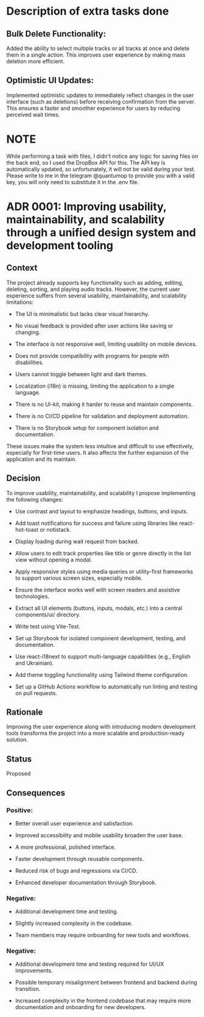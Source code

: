 # Description of extra tasks done

## Bulk Delete Functionality:
Added the ability to select multiple tracks or all tracks at once and delete them in a single action. This improves user experience by making mass deletion more efficient.

## Optimistic UI Updates:
Implemented optimistic updates to immediately reflect changes in the user interface (such as deletions) before receiving confirmation from the server. This ensures a faster and smoother experience for users by reducing perceived wait times.



# NOTE
While performing a task with files, I didn't notice any logic for saving files on the back end, so I used the DropBox API for this. The API key is automatically updated, so unfortunately, it will not be valid during your test. Please write to me in the telegram @quantumop to provide you with a valid key, you will only need to substitute it in the .env file.


# ADR 0001: Improving usability, maintainability, and scalability through a unified design system and development tooling




## Context

The project already supports key functionality such as adding, editing, deleting, sorting, and playing audio tracks. However, the current user experience suffers from several usability, maintainability, and scalability limitations:

- The UI is minimalistic but lacks clear visual hierarchy.

- No visual feedback is provided after user actions like saving or changing.

- The interface is not responsive well, limiting usability on mobile devices.

- Does not provide compatibility with programs for people with disabilities.

- Users cannot toggle between light and dark themes.

- Localization (i18n) is missing, limiting the application to a single language.

- There is no UI-kit, making it harder to reuse and maintain components.

- There is no CI/CD pipeline for validation and deployment automation.

- There is no Storybook setup for component isolation and documentation.

These issues make the system less intuitive and difficult to use effectively, especially for first-time users. It also affects the further expansion of the application and its maintain.




## Decision

To improve usability, maintainability, and scalability I propose implementing the following changes:

- Use contrast and layout to emphasize headings, buttons, and inputs.

- Add toast notifications for success and failure using libraries like react-hot-toast or notistack.

- Display loading during wait request from backed.

- Allow users to edit track properties like title or genre directly in the list view without opening a modal.

- Apply responsive styles using media queries or utility-first frameworks to support various screen sizes, especially mobile.

- Ensure the interface works well with screen readers and assistive technologies.

- Extract all UI elements (buttons, inputs, modals, etc.) into a central components/ui/ directory.

- Write test using Vite-Test.

- Set up Storybook for isolated component development, testing, and documentation.

- Use react-i18next to support multi-language capabilities (e.g., English and Ukrainian).

- Add theme toggling functionality using Tailwind theme configuration.

- Set up a GitHub Actions workflow to automatically run linting and testing on pull requests.



## Rationale

Improving the user experience along with introducing modern development tools transforms the project into a more scalable and production-ready solution.




## Status

Proposed




## Consequences

### Positive:

- Better overall user experience and satisfaction.

- Improved accessibility and mobile usability broaden the user base.

- A more professional, polished interface.

- Faster development through reusable components.

- Reduced risk of bugs and regressions via CI/CD.

- Enhanced developer documentation through Storybook.



### Negative:

- Additional development time and testing.

- Slightly increased complexity in the codebase.

- Team members may require onboarding for new tools and workflows.




### Negative:

- Additional development time and testing required for UI/UX improvements.

- Possible temporary misalignment between frontend and backend during transition.

- Increased complexity in the frontend codebase that may require more documentation and onboarding for new developers.
